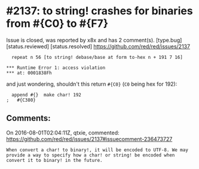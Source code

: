 
#2137: to string! crashes for binaries from #{C0} to #{F7}
================================================================================
Issue is closed, was reported by x8x and has 2 comment(s).
[type.bug] [status.reviewed] [status.resolved]
<https://github.com/red/red/issues/2137>

```
  repeat n 56 [to string! debase/base at form to-hex n + 191 7 16]

*** Runtime Error 1: access violation
*** at: 0001838Fh
```

and just wondering, shouldn't this return `#{C0}` (`C0` being hex for 192):

```
  append #{}  make char! 192
;   #{C380}
```



Comments:
--------------------------------------------------------------------------------

On 2016-08-01T02:04:11Z, qtxie, commented:
<https://github.com/red/red/issues/2137#issuecomment-236473727>

    When convert a char! to binary!, it will be encoded to UTF-8. We may provide a way to specify how a char! or string! be encoded when convert it to binary! in the future.

